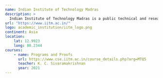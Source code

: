```yaml
---
name: Indian Institute of Technology Madras
description: >
  Indian Institute of Technology Madras is a public technical and research university located in Chennai, Tamil Nadu, India.
url: "https://www.iitm.ac.in/"
logo: academic_institution/iitm_logo.png
continent: Asia
location:
    lat: 12.9923
    long: 80.2344
courses:
    - name: Programs and Proofs
      url: https://www.cse.iitm.ac.in/course_details.php?arg=MTQ5
      teacher: K. C. Sivaramakrishnan
      year: 2021
---
```

